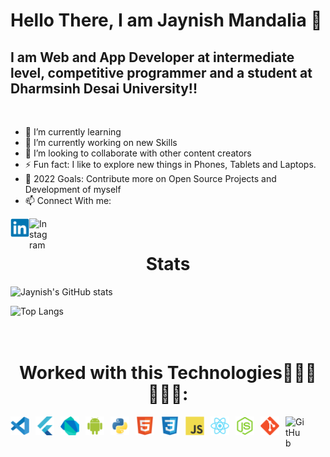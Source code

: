 # Hello There, I am Jaynish Mandalia 👋

## I am Web and App Developer at intermediate level, competitive programmer and a student at Dharmsinh Desai University!!
<br/>

- 🌱 I’m currently learning
- 🔭 I’m currently working on new Skills
- 👯 I’m looking to collaborate with other content creators
- ⚡ Fun fact: I like to explore new things in Phones, Tablets and Laptops.
- 🥅 2022 Goals: Contribute more on Open Source Projects and Development of myself
- 📫 Connect With me:
<a target="_blank" href="https://www.linkedin.com/in/jaynish-mandalia-8169381bb/">
  <img align="left" alt="LinkdeIN" width="30px" src="https://github.com/devicons/devicon/blob/v2.14.0/icons/linkedin/linkedin-original.svg" /> 
</a>
<a target="_blank" href="https://www.instagram.com/jaynishmandalia3/?hl=en">
  <img align="left" alt="Instagram" width="30px" src="https://cdn-icons-png.flaticon.com/512/2111/2111463.png" />
</a>

<br/>
<h1 align="center">Stats</h1>

![Jaynish's GitHub stats](https://github-readme-stats.vercel.app/api?username=JaynishMandalia&show_icons=true)

![Top Langs](https://github-readme-stats.vercel.app/api/top-langs/?username=JaynishMandalia&layout=compact)
<br/>
<br/>
<br/>

<h1 align="center">Worked with this Technologies👩🏻‍💻👩🏻‍💻:</h1>
<img align="left" alt="Visual Studio Code" width="30px" src="https://raw.githubusercontent.com/devicons/devicon/v2.14.0/icons/vscode/vscode-original.svg" style="padding-right:10px;" />
<img align="left" alt="Flutter" width="30px" src="https://raw.githubusercontent.com/devicons/devicon/v2.14.0/icons/flutter/flutter-original.svg" style="padding-right:10px;" />
<img align="left" alt="Dart" width="30px" src="https://raw.githubusercontent.com/devicons/devicon/v2.14.0/icons/dart/dart-original.svg" style="padding-right:10px;" />
<img align="left" alt="Android" width="30px" src="https://raw.githubusercontent.com/devicons/devicon/v2.14.0/icons/android/android-original.svg" style="padding-right:10px;" />
<img align="left" alt="Python" width="30px" src="https://raw.githubusercontent.com/devicons/devicon/v2.14.0/icons/python/python-original.svg" style="padding-right:10px;" />
<img align="left" alt="HTML" width="30px" src="https://raw.githubusercontent.com/devicons/devicon/v2.14.0/icons/html5/html5-original.svg" style="padding-right:10px;" />
<img align="left" alt="CSS" width="30px" src="https://raw.githubusercontent.com/devicons/devicon/v2.14.0/icons/css3/css3-original.svg" style="padding-right:10px;" />
<img align="left" alt="JavaScript" width="30px" src="https://raw.githubusercontent.com/devicons/devicon/v2.14.0/icons/javascript/javascript-original.svg" style="padding-right:10px;">
<img align="left" alt="React" width="30px" src="https://raw.githubusercontent.com/devicons/devicon/v2.14.0/icons/react/react-original.svg" style="padding-right:10px;" />
<img align="left" alt="Node.js" width="30px" src="https://raw.githubusercontent.com/devicons/devicon/v2.14.0/icons/nodejs/nodejs-original.svg" style="padding-right:10px;" />
<img align="left" alt="Git" width="30px" src="https://raw.githubusercontent.com/devicons/devicon/v2.14.0/icons/git/git-original.svg" style="padding-right:10px;" />
<img align="left" alt="GitHub" width="30px" src="https://user-images.githubusercontent.com/3369400/139447912-e0f43f33-6d9f-45f8-be46-2df5bbc91289.png" style="padding-right:10px;" />
<br />
<br />
